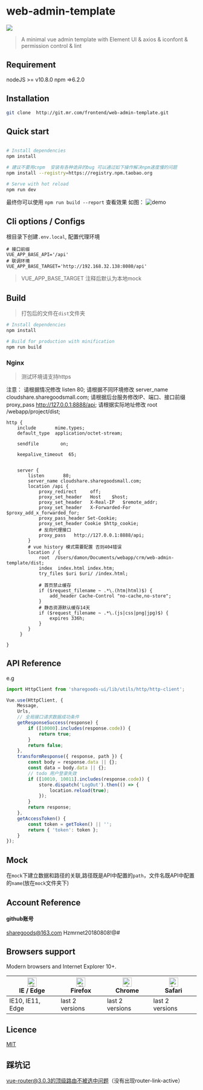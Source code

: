 # web-admin-template

![](https://www.sharegoodsmall.com/images/sglogo.png)

> A minimal vue admin template with Element UI & axios & iconfont & permission control & lint


## Requirement

nodeJS >= v10.8.0
npm =>6.2.0


## Installation

```bash
git clone  http://git.mr.com/frontend/web-admin-template.git

```


## Quick start

```bash

# Install dependencies
npm install

# 建议不要用cnpm  安装有各种诡异的bug 可以通过如下操作解决npm速度慢的问题
npm install --registry=https://registry.npm.taobao.org

# Serve with hot reload 
npm run dev
```


最终你可以使用 `npm run build --report` 查看效果
如图：
![demo](https://panjiachen.github.io/images/element-cdn.png)



## Cli options / Configs

根目录下创建`.env.local`, 配置代理环境

```
# 接口前缀
VUE_APP_BASE_API='/api'
# 联调环境
VUE_APP_BASE_TARGET='http://192.168.32.138:8080/api'
```

> VUE_APP_BASE_TARGET 注释后默认为本地mock

## Build

> 打包后的文件在`dist`文件夹

```bash
# Install dependencies
npm install

# Build for production with minification
npm run build

```

### Nginx
> 测试环境请支持https

注意：
请根据情况修改
listen       80;
请根据不同环境修改
server_name cloudshare.sharegoodsmall.com;
请根据后台服务修改IP、端口、接口前缀
proxy_pass   http://127.0.0.1:8888/api;
请根据实际地址修改
root  /webapp/project/dist;

```
http {
    include       mime.types;
    default_type  application/octet-stream;

    sendfile        on;

    keepalive_timeout  65;


    server {
        listen       80;
        server_name cloudshare.sharegoodsmall.com;
        location /api {
            proxy_redirect     off;
            proxy_set_header   Host    $host;
            proxy_set_header   X-Real-IP   $remote_addr;
            proxy_set_header   X-Forwarded-For $proxy_add_x_forwarded_for;
            proxy_pass_header Set-Cookie;
            proxy_set_header Cookie $http_cookie;
            # 反向代理接口
            proxy_pass   http://127.0.0.1:8888/api;
        }
        # vue history 模式需要配置 否则404错误
        location / {
            root  /Users/damon/Documents/webapp/crm/web-admin-template/dist;
            index  index.html index.htm;
            try_files $uri $uri/ /index.html;

            # 首页禁止缓存
            if ($request_filename ~ .*\.(htm|html)$) {
                add_header Cache-Control "no-cache,no-store";
            } 
            # 静态资源默认缓存14天
            if ($request_filename ~ .*\.(js|css|png|jpg)$) {
                expires 336h;
            }
        }
     }

}
```

## API Reference
e.g
```javascript
import HttpClient from 'sharegoods-ui/lib/utils/http/http-client';

Vue.use(HttpClient, {
    Message,
    Urls,
    // 全局接口请求数据成功条件
    getResponseSuccess(response) {
        if ([10000].includes(response.code)) {
            return true;
        }
        return false;
    },
    transformResponse({ response, path }) {
        const body = response.data || {};
        const data = body.data || {};
        // todo 用户登录失效
        if ([10010, 10011].includes(response.code)) {
            store.dispatch('LogOut').then(() => {
                location.reload(true);
            });
        }
        return response;
    },
    getAccessToken() {
        const token = getToken() || '';
        return { 'token': token };
    }
});
```


## Mock
在`mock`下建立数据和路径的关联,路径既是API中配置的`path`，文件名既API中配置的`name`(放在`mock`文件夹下)

## Account Reference

#### github账号
sharegoods@163.com
Hzmrnet20180808!@#


## Browsers support

Modern browsers and Internet Explorer 10+.

| [<img src="https://raw.githubusercontent.com/alrra/browser-logos/master/src/edge/edge_48x48.png" alt="IE / Edge" width="24px" height="24px" />](http://godban.github.io/browsers-support-badges/)</br>IE / Edge | [<img src="https://raw.githubusercontent.com/alrra/browser-logos/master/src/firefox/firefox_48x48.png" alt="Firefox" width="24px" height="24px" />](http://godban.github.io/browsers-support-badges/)</br>Firefox | [<img src="https://raw.githubusercontent.com/alrra/browser-logos/master/src/chrome/chrome_48x48.png" alt="Chrome" width="24px" height="24px" />](http://godban.github.io/browsers-support-badges/)</br>Chrome | [<img src="https://raw.githubusercontent.com/alrra/browser-logos/master/src/safari/safari_48x48.png" alt="Safari" width="24px" height="24px" />](http://godban.github.io/browsers-support-badges/)</br>Safari |
| --------- | --------- | --------- | --------- |
| IE10, IE11, Edge| last 2 versions| last 2 versions| last 2 versions


## Licence

[MIT](http://opensource.org/licenses/MIT)

## 踩坑记
vue-router@3.0.3的顶级路由不被选中问题（没有出现router-link-active）


